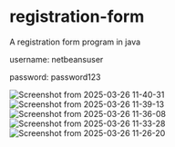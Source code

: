 # registration-form
A registration form program in java  

username: netbeansuser   

password: password123    

![Screenshot from 2025-03-26 11-40-31](https://github.com/user-attachments/assets/60242500-ee46-415c-b236-32851aa9bf1c)
![Screenshot from 2025-03-26 11-39-13](https://github.com/user-attachments/assets/8c166573-c87d-44fd-a89a-ef58c9b0fb3d)
![Screenshot from 2025-03-26 11-36-08](https://github.com/user-attachments/assets/2cd4d990-3ca4-4319-92f2-8c96b98ba03e)
![Screenshot from 2025-03-26 11-33-28](https://github.com/user-attachments/assets/4c9a4f9c-3120-4c71-900e-21d0ff514041)
![Screenshot from 2025-03-26 11-26-20](https://github.com/user-attachments/assets/29200a4a-e305-483f-a78d-edf98e7cb42e)
